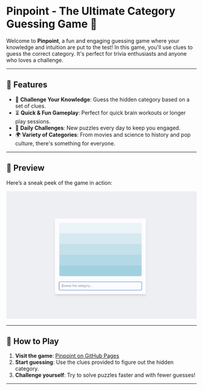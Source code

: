 # Pinpoint - The Ultimate Category Guessing Game 🎯

Welcome to **Pinpoint**, a fun and engaging guessing game where your knowledge and intuition are put to the test! In this game, you'll use clues to guess the correct category. It's perfect for trivia enthusiasts and anyone who loves a challenge.

---

## 🌟 Features
- 🧠 **Challenge Your Knowledge**: Guess the hidden category based on a set of clues.
- ⏳ **Quick & Fun Gameplay**: Perfect for quick brain workouts or longer play sessions.
- 🎉 **Daily Challenges**: New puzzles every day to keep you engaged.
- 🌍 **Variety of Categories**: From movies and science to history and pop culture, there's something for everyone.

---

## 📸 Preview
Here’s a sneak peek of the game in action:

![Pinpoint Gameplay](public/example2.gif)

---

## 🚀 How to Play
1. **Visit the game**: [Pinpoint on GitHub Pages](https://milad-mehri.github.io/pinpoint/)
2. **Start guessing**: Use the clues provided to figure out the hidden category.
3. **Challenge yourself**: Try to solve puzzles faster and with fewer guesses!

---